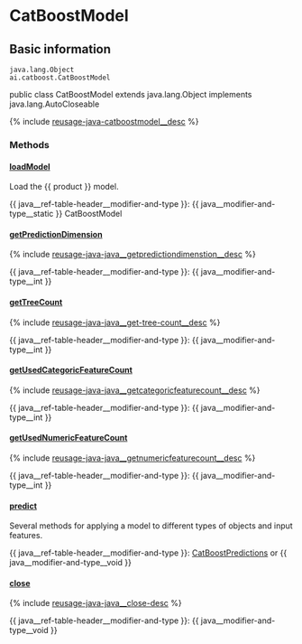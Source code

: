 # CatBoostModel

## Basic information

```
java.lang.Object
ai.catboost.CatBoostModel
```

public class CatBoostModel extends java.lang.Object implements java.lang.AutoCloseable

{% include [reusage-java-catboostmodel__desc](../_includes/work_src/reusage-java/catboostmodel__desc.md) %}


### Methods

#### [loadModel](java-reference_catboostmodel__loadmodel.md)

Load the {{ product }} model.

{{ java__ref-table-header__modifier-and-type }}: {{ java__modifier-and-type__static }} CatBoostModel


#### [getPredictionDimension](java-reference_catboostmodel__getpredictiondimension.md)


{% include [reusage-java-java__getpredictiondimenstion__desc](../_includes/work_src/reusage-java/java__getpredictiondimenstion__desc.md) %}


{{ java__ref-table-header__modifier-and-type }}: {{ java__modifier-and-type__int }}



#### [getTreeCount](java-reference_catboostmodel__gettreecount.md)


{% include [reusage-java-java__get-tree-count__desc](../_includes/work_src/reusage-java/java__get-tree-count__desc.md) %}


{{ java__ref-table-header__modifier-and-type }}: {{ java__modifier-and-type__int }}


#### [getUsedCategoricFeatureCount](java-reference_catboostmodel__getusedcategoricfeaturecount.md)


{% include [reusage-java-java__getcategoricfeaturecount__desc](../_includes/work_src/reusage-java/java__getcategoricfeaturecount__desc.md) %}


{{ java__ref-table-header__modifier-and-type }}: {{ java__modifier-and-type__int }}



#### [getUsedNumericFeatureCount](java-reference_catboostmodel__getusednumericfeaturecount.md)


{% include [reusage-java-java__getnumericfeaturecount__desc](../_includes/work_src/reusage-java/java__getnumericfeaturecount__desc.md) %}


{{ java__ref-table-header__modifier-and-type }}: {{ java__modifier-and-type__int }}



#### [predict](java-reference_catboostmodel__predict.md)

Several methods for applying a model to different types of objects and input features.

{{ java__ref-table-header__modifier-and-type }}: [CatBoostPredictions](java-reference_catboostpredictions.md) or {{ java__modifier-and-type__void }}


#### [close](java-reference_catboostmodel__close.md)


{% include [reusage-java-java__close-desc](../_includes/work_src/reusage-java/java__close-desc.md) %}


{{ java__ref-table-header__modifier-and-type }}: {{ java__modifier-and-type__void }}


